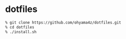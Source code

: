 # dotfiles

```sh
% git clone https://github.com/ohyama4z/dotfiles.git
% cd dotfiles
% ./install.sh
```
